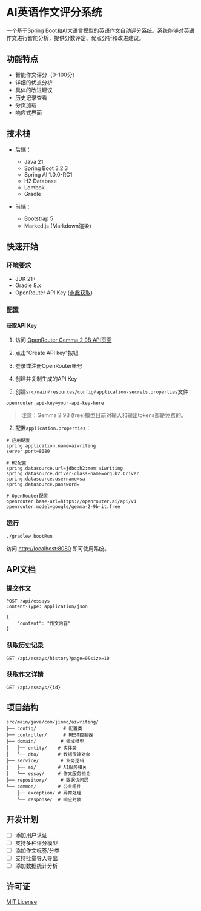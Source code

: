 # AI英语作文评分系统

一个基于Spring Boot和AI大语言模型的英语作文自动评分系统。系统能够对英语作文进行智能分析，提供分数评定、优点分析和改进建议。

## 功能特点

- 智能作文评分（0-100分）
- 详细的优点分析
- 具体的改进建议
- 历史记录查看
- 分页加载
- 响应式界面

## 技术栈

- 后端：
  - Java 21
  - Spring Boot 3.2.3
  - Spring AI 1.0.0-RC1
  - H2 Database
  - Lombok
  - Gradle

- 前端：
  - Bootstrap 5
  - Marked.js (Markdown渲染)

## 快速开始

### 环境要求

- JDK 21+
- Gradle 8.x
- OpenRouter API Key ([点此获取](https://openrouter.ai/keys))

### 配置

#### 获取API Key

1. 访问 [OpenRouter Gemma 2 9B API页面](https://openrouter.ai/google/gemma-2-9b-it:free/api)
2. 点击"Create API key"按钮
3. 登录或注册OpenRouter账号
4. 创建并复制生成的API Key

1. 创建`src/main/resources/config/application-secrets.properties`文件：

```properties
openrouter.api-key=your-api-key-here
```

> 注意：Gemma 2 9B (free)模型目前对输入和输出tokens都是免费的。

2. 配置`application.properties`：

```properties
# 应用配置
spring.application.name=aiwriting
server.port=8080

# H2配置
spring.datasource.url=jdbc:h2:mem:aiwriting
spring.datasource.driver-class-name=org.h2.Driver
spring.datasource.username=sa
spring.datasource.password=

# OpenRouter配置
openrouter.base-url=https://openrouter.ai/api/v1
openrouter.model=google/gemma-2-9b-it:free
```

### 运行

```bash
./gradlew bootRun
```

访问 <http://localhost:8080> 即可使用系统。

## API文档

### 提交作文

```http
POST /api/essays
Content-Type: application/json

{
    "content": "作文内容"
}
```

### 获取历史记录

```http
GET /api/essays/history?page=0&size=10
```

### 获取作文详情

```http
GET /api/essays/{id}
```

## 项目结构

```
src/main/java/com/jinmo/aiwriting/
├── config/          # 配置类
├── controller/      # REST控制器
├── domain/         # 领域模型
│   ├── entity/    # 实体类
│   └── dto/       # 数据传输对象
├── service/        # 业务逻辑
│   ├── ai/        # AI服务相关
│   └── essay/     # 作文服务相关
├── repository/     # 数据访问层
└── common/        # 公共组件
    ├── exception/ # 异常处理
    └── response/  # 响应封装
```

## 开发计划

- [ ] 添加用户认证
- [ ] 支持多种评分模型
- [ ] 添加作文标签/分类
- [ ] 支持批量导入导出
- [ ] 添加数据统计分析

## 许可证

[MIT License](LICENSE)
